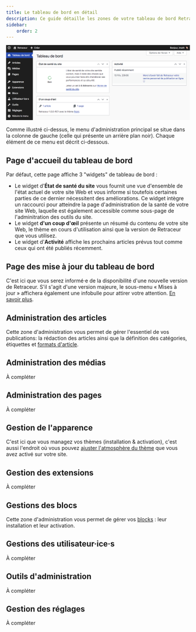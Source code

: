 ```yaml
---
title: Le tableau de bord en détail
description: Ce guide détaille les zones de votre tableau de bord Retraceur.
sidebar:
    order: 2
---
```


![Tableau de bord](../../../../assets/images/tableau-de-bord.png)

Comme illustré ci-dessus, le menu d'administration principal se situe dans la colonne de gauche (celle qui présente un arrière plan noir). Chaque élément de ce menu est décrit ci-dessous.

## Page d'accueil du tableau de bord

Par défaut, cette page affiche 3 "widgets" de tableau de bord :

- Le widget d'**État de santé du site** vous fournit une vue d'ensemble de l'état actuel de votre site Web et vous informe si toutefois certaines parties de ce dernier nécessitent des améliorations. Ce widget intègre un raccourci pour atteindre la page d'administration de la santé de votre site Web, laquelle est également accessible comme sous-page de l'adminitration des outils du site.
- Le widget **d'un coup d'œil** présente un résumé du contenu de votre site Web, le thème en cours d'utilisation ainsi que la version de Retraceur que vous utilisez.
- Le widget d'**Activité** affiche les prochains articles prévus tout comme ceux qui ont été publiés récemment.

## Page des mise à jour du tableau de bord

C'est ici que vous serez informé·e de la disponibilité d'une nouvelle version de Retraceur. S'il s'agit d'une version majeure, le sous-menu « Mises à jour » affichera également une infobulle pour attirer votre attention. [En savoir plus](./manage-updates).

## Administration des articles

Cette zone d'administration vous permet de gérer l'essentiel de vos publications: la rédaction des articles ainsi que la définition des catégories, étiquettes et [formats d'article](./manage-post-formats).

## Administration des médias

À compléter

## Administration des pages

À compléter

## Gestion de l'apparence

C'est ici que vous managez vos thèmes (installation & activation), c'est aussi l'endroit où vous pouvez [ajuster l'atmosphère du thème](./edit-theme) que vous avez activé sur votre site.

## Gestion des extensions

À compléter

## Gestions des blocs

Cette zone d'administration vous permet de gérer vos [blocks](./manage-blocks) : leur installation et leur activation.

## Gestions des utilisateur·ice·s

À compléter

## Outils d'administration

À compléter

## Gestion des réglages

À compléter